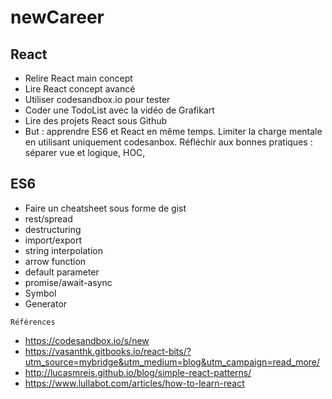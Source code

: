# newCareer


## React

- Relire React main concept
- Lire React concept avancé
- Utiliser codesandbox.io pour tester
- Coder une TodoList avec la vidéo de Grafikart
- Lire des projets React sous Github
- But : apprendre ES6 et React en même temps. Limiter la charge mentale en utilisant uniquement codesanbox. Réfléchir aux bonnes pratiques : séparer vue et logique, HOC, 


## ES6

- Faire un cheatsheet sous forme de gist
- rest/spread
- destructuring
- import/export
- string interpolation
- arrow function
- default parameter
- promise/await-async
- Symbol
- Generator

`Références`

- https://codesandbox.io/s/new
- https://vasanthk.gitbooks.io/react-bits/?utm_source=mybridge&utm_medium=blog&utm_campaign=read_more/
- http://lucasmreis.github.io/blog/simple-react-patterns/
- https://www.lullabot.com/articles/how-to-learn-react
